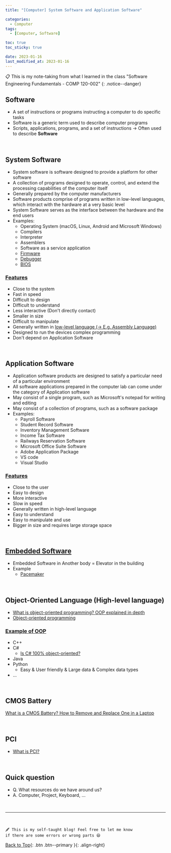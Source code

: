```yaml
---
title: "[Computer] System Software and Application Software"

categories:
  - Computer
tags:
  - [Computer, Software]

toc: true
toc_sticky: true

date: 2023-01-16
last_modified_at: 2023-01-16
---
```


<!-- {% capture notice-2 %}

📋 This is the tech-news archives to help me keep track of what I am interested in!

- Reference tech news link: <https://thenextweb.com/news/blockchain-development-tech-career>
  {% endcapture %}

<div class="notice--danger">{{ notice-2 | markdownify }}</div> -->

📋 This is my note-taking from what I learned in the class "Software Engineering Fundamentals - COMP 120-002"
{: .notice--danger}

## Software

- A set of instructions or programs instructing a computer to do specific tasks
- Software is a generic term used to describe computer programs
- Scripts, applications, programs, and a set of instructions &rarr; Often used to describe **Software**

<br>

## System Software

- System software is software designed to provide a platform for other software
- A collection of programs designed to operate, control, and extend the processing capabilities of the computer itself
- Generally prepared by the computer manufacturers
- Software products comprise of programs written in low-level languages, which interact with the hardware at a very basic level
- System Software serves as the interface between the hardware and the end users
- Examples:
  - Operating System (macOS, Linux, Android and Microsoft Windows)
  - Compilers
  - Interpreter
  - Assemblers
  - Software as a service application
  - [Firmware](https://www.techtarget.com/whatis/definition/firmware)
  - [Debugger](https://www.techtarget.com/searchsoftwarequality/definition/debugging)
  - [BIOS](https://www.techtarget.com/whatis/definition/BIOS-basic-input-output-system)

### <u>Features</u>

- Close to the system
- Fast in speed
- Difficult to design
- Difficult to understand
- Less interactive (Don't directly contact)
- Smaller in size
- Difficult to manipulate
- Generally written in <u>low-level language (&rarr; E.g. [Assembly Language](https://www.investopedia.com/terms/a/assembly-language.asp))</u>
- Designed to run the devices complex programming
- Don't depend on Application Software

<br>

## Application Software

- Application software products are designed to satisfy a particular need of a particular environment
- All software applications prepared in the computer lab can come under the category of Application software
- May consist of a single program, such as Microsoft's notepad for writing and editing
- May consist of a collection of programs, such as a software package
- Examples:
  - Payroll Software
  - Student Record Software
  - Inventory Management Software
  - Income Tax Software
  - Railways Reservation Software
  - Microsoft Office Suite Software
  - Adobe Application Package
  - VS code
  - Visual Studio

### <u>Features</u>

- Close to the user
- Easy to design
- More interactive
- Slow in speed
- Generally written in high-level language
- Easy to understand
- Easy to manipulate and use
- Bigger in size and requires large storage space

<br>

## [Embedded Software](https://www.plm.automation.siemens.com/global/en/our-story/glossary/embedded-software/64121)

- Embedded Software in Another body = Elevator in the building
- Example
  - [Pacemaker](https://www.mayoclinic.org/tests-procedures/pacemaker/about/pac-20384689)

<br>

## Object-Oriented Language (High-level language)

- [What is object-oriented programming? OOP explained in depth](https://www.educative.io/blog/object-oriented-programming)
- [Object-oriented programming](https://en.wikipedia.org/wiki/Object-oriented_programming)

### <u>Example of OOP</u>

- C++
- C#
  - [Is C# 100% object-oriented?](https://www.codeproject.com/Questions/109172/C-is-pure-oops)
- Java
- Python
  - Easy & User friendly & Large data & Complex data types
- ...

<br>

## CMOS Battery

[What is a CMOS Battery? How to Remove and Replace One in a Laptop](https://www.hp.com/us-en/shop/tech-takes/what-is-cmos-battery-how-to-remove-and-replace)

<br>

## PCI

- [What is PCI?](<https://www.google.com/search?q=Peripheral+Component+Interconnect+(PCI)&oq=Peripheral+Component+Interconnect+(PCI)&aqs=chrome..69i57j0i30i625l2j0i8i30i625l3.1558j0j4&sourceid=chrome&ie=UTF-8>)

<br>

## Quick question

- Q. What resources do we have around us?
- A. Computer, Project, Keyboard, ...

<br>

---

<br>

    🖋️ This is my self-taught blog! Feel free to let me know
    if there are some errors or wrong parts 😆

[Back to Top](#){: .btn .btn--primary }{: .align-right}

